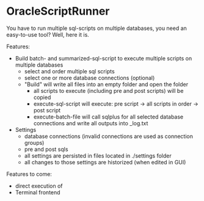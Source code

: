# OracleScriptRunner

You have to run multiple sql-scripts on multiple databases, you need an easy-to-use tool? Well, here it is.


Features:
  - Build batch- and summarized-sql-script to execute multiple scripts on multiple databases
    - select and order multiple sql scripts
    - select one or more database connections (optional)
    - "Build" will write all files into an empty folder and open the folder
      - all scripts to execute (including pre and post scripts) will be copied
      - execute-sql-script will execute: pre script -> all scripts in order -> post script
      - execute-batch-file will call sqlplus for all selected database connections and write all outputs into _log.txt
  - Settings
    - database connections (invalid connections are used as connection groups)
    - pre and post sqls
    - all settings are persisted in files located in ./settings folder
    - all changes to those settings are historized (when edited in GUI)


Features to come: 
- direct execution of 
- Terminal frontend
  
